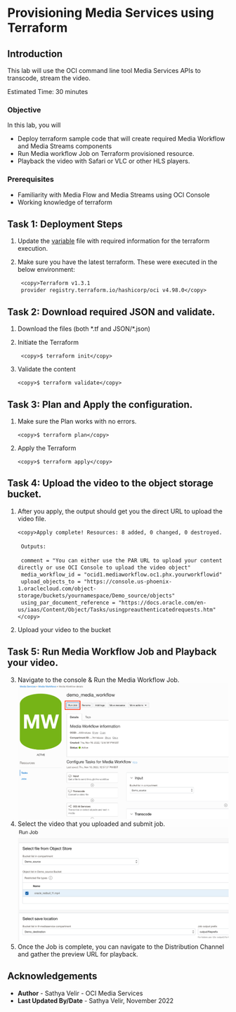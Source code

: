 # Provisioning Media Services using Terraform

## Introduction

This lab will use the OCI command line tool Media Services APIs to transcode, stream the video.

Estimated Time: 30 minutes

### Objective 

In this lab, you will

* Deploy terraform sample code that will create required Media Workflow and Media Streams components
* Run Media workflow Job on Terraform provisioned resource.
* Playback the video with Safari or VLC or other HLS players.


### Prerequisites
-  Familiarity with Media Flow and Media Streams using OCI Console
- Working knowledge of terraform

## Task 1: Deployment Steps

1. Update the [variable](tf-json/variables.tf) file with required information for the terraform execution.
2. Make sure you have the latest terraform. These were executed in the below environment:

   ```
    <copy>Terraform v1.3.1
    provider registry.terraform.io/hashicorp/oci v4.98.0</copy>
   ```
## Task 2: Download required JSON and validate.

1. Download the files (both \*.tf and JSON/\*.json)
2. Initiate the Terraform

   ```
    <copy>$ terraform init</copy>
   ```
3. Validate the content
   ```
   <copy>$ terraform validate</copy>
   ``` 

## Task 3: Plan and Apply the configuration.

1. Make sure the Plan works with no errors.
   ```
   <copy>$ terraform plan</copy>
   ```
2. Apply the Terraform 
   ```
   <copy>$ terraform apply</copy>
   ``` 
## Task 4: Upload the video to the object storage bucket.

1. After you apply, the output should get you the direct URL to upload the video file.
   ```
   <copy>Apply complete! Resources: 8 added, 0 changed, 0 destroyed.

    Outputs:

    comment = "You can either use the PAR URL to upload your content directly or use OCI Console to upload the video object"
    media_workflow_id = "ocid1.mediaworkflow.oc1.phx.yourworkflowid"
    upload_objects_to = "https://console.us-phoenix-1.oraclecloud.com/object-storage/buckets/yournamespace/Demo_source/objects"
    using_par_document_reference = "https://docs.oracle.com/en-us/iaas/Content/Object/Tasks/usingpreauthenticatedrequests.htm"</copy>
   ```
2. Upload your video to the bucket

## Task 5: Run Media Workflow Job and Playback your video.
    
3.  Navigate to the console & Run the Media Workflow Job.
    ![Run job from console](images/run_job_console.png " ")
4.  Select the video that you uploaded and submit job.
    ![Select video and submit job](images/select_video_submit_job.png " ")
5.  Once the Job is complete, you can navigate to the Distribution Channel and gather the preview URL for playback.

## Acknowledgements
- **Author** - Sathya Velir - OCI Media Services
- **Last Updated By/Date** - Sathya Velir, November 2022